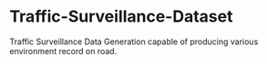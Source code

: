 # Traffic-Surveillance-Dataset
Traffic Surveillance Data Generation capable of producing various environment record on road.
